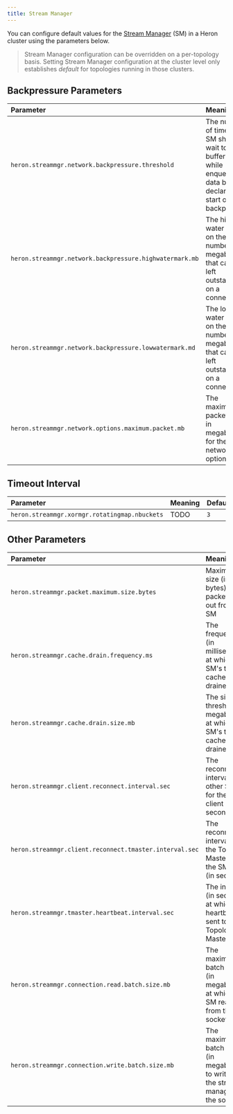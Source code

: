 ```yaml
---
title: Stream Manager
---
```


You can configure default values for the [Stream Manager](../../../concepts/architecture#stream-manager) (SM) in a
Heron cluster using the parameters below.

> Stream Manager configuration can be overridden on a per-topology basis. Setting Stream Manager configuration at the cluster level only establishes *default* for topologies running in those clusters.

## Backpressure Parameters

Parameter | Meaning | Default
:-------- |:------- |:-------
`heron.streammgr.network.backpressure.threshold` | The number of times the SM should wait to see a buffer full while enqueueing data before declaring the start of backpressure | `3`
`heron.streammgr.network.backpressure.highwatermark.mb` | The high water mark on the number of megabytes that can be left outstanding on a connection | `50`
`heron.streammgr.network.backpressure.lowwatermark.md` | The low water mark on the number of megabytes that can be left outstanding on a connection | `30`
`heron.streammgr.network.options.maximum.packet.mb` | The maximum packet size, in megabytes, for the SM's network options | `100`

## Timeout Interval

Parameter | Meaning | Default
:-------- |:------- |:-------
`heron.streammgr.xormgr.rotatingmap.nbuckets` | TODO | `3`

## Other Parameters

Parameter | Meaning | Default
:-------- |:------- |:-------
`heron.streammgr.packet.maximum.size.bytes` | Maximum size (in bytes) of packets sent out from the SM | `102400`
`heron.streammgr.cache.drain.frequency.ms` | The frequency (in milliseconds) at which the SM's tuple cache is drained | `10`
`heron.streammgr.cache.drain.size.mb` | The size threshold (in megabytes) at which the SM's tuple cache is drained | `100`
`heron.streammgr.client.reconnect.interval.sec` | The reconnect interval to other SMs for the SM client (in seconds) | `1`
`heron.streammgr.client.reconnect.tmaster.interval.sec` | The reconnect interval to the Topology Master for the SM client (in seconds) | `10`
`heron.streammgr.tmaster.heartbeat.interval.sec` | The interval (in seconds) at which a heartbeat is sent to the Topology Master | `10`
`heron.streammgr.connection.read.batch.size.mb` | The maximum batch size (in megabytes) at which the SM reads from the socket | `1`
`heron.streammgr.connection.write.batch.size.mb` | The maximum batch size (in megabytes) to write by the stream manager to the socket | `1`
